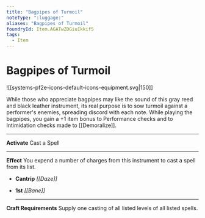 ```yaml
---
title: "Bagpipes of Turmoil"
noteType: ":luggage:"
aliases: "Bagpipes of Turmoil"
foundryId: Item.AGATwZDGiuIkkif5
tags:
  - Item
---
```


# Bagpipes of Turmoil
![[systems-pf2e-icons-default-icons-equipment.svg|150]]

While those who appreciate bagpipes may like the sound of this gray reed and black leather instrument, its real purpose is to sow turmoil against a performer's enemies, spreading discord with each note. While playing the bagpipes, you gain a +1 item bonus to Performance checks and to Intimidation checks made to [[Demoralize]].

* * *

**Activate** Cast a Spell

* * *

**Effect** You expend a number of charges from this instrument to cast a spell from its list.

*   **Cantrip** _[[Daze]]_
*   **1st** _[[Bane]]_
    
    * * *
    

**Craft Requirements** Supply one casting of all listed levels of all listed spells.
